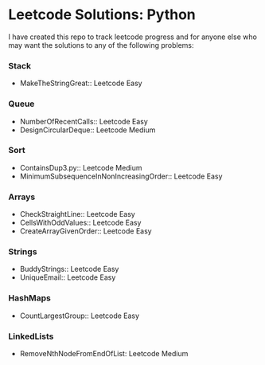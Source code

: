 # Leetcode Solutions: Python

I have created this repo to track leetcode progress and for anyone else who 
may want the solutions to any of the following problems:

### Stack

- MakeTheStringGreat:: Leetcode Easy


### Queue

- NumberOfRecentCalls:: Leetcode Easy
- DesignCircularDeque:: Leetcode Medium

### Sort

- ContainsDup3.py:: Leetcode Medium
- MinimumSubsequenceInNonIncreasingOrder:: Leetcode Easy

### Arrays

- CheckStraightLine:: Leetcode Easy
- CellsWithOddValues:: Leetcode Easy
- CreateArrayGivenOrder:: Leetcode Easy

### Strings

- BuddyStrings:: Leetcode Easy
- UniqueEmail:: Leetcode Easy

### HashMaps

- CountLargestGroup:: Leetcode Easy

### LinkedLists

- RemoveNthNodeFromEndOfList: Leetcode Medium
